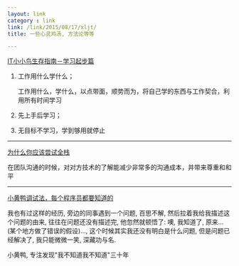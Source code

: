 ```yaml
---
layout: link
category : link
link: /link/2015/08/17/xljt/
title: 一些心灵鸡汤, 方法论等等

---
```


[IT小小鸟生存指南－学习起步篇](http://wj1s.github.io/xxn-01/)

1. 工作用什么学什么；

   工作用什么，学什么，以点带面，顺势而为，将自己学的东西与工作契合，利用所有时间学习

2. 先上手后学习；

3. 无目标不学习，学到够用就停止


---

[为什么你应该尝试全栈](http://blog.zhowkev.in/2015/08/12/wei-shi-yao-ni-ying-gai-chang-shi-quan-zhan/)

在团队沟通的时候，对对方技术的了解能减少非常多的沟通成本，并带来尊重和和平

---

[小黄鸭调试法，每个程序员都要知道的](http://blog.jobbole.com/85719/)

我也有过这样的经历, 旁边的同事遇到一个问题, 百思不解, 然后拉着我给我描述这个问题的由来, 往往在问题还没有描述完, 他忽然就顿悟了: 噢, 我知道了, 原来...(某个地方做了错误的假设)..., 这个时候其实我还没有明白是什么问题, 但是问题已经解决了, 我只能微微一笑, 深藏功与名.

小黄鸭, 专注发现"我不知道我不知道"三十年
